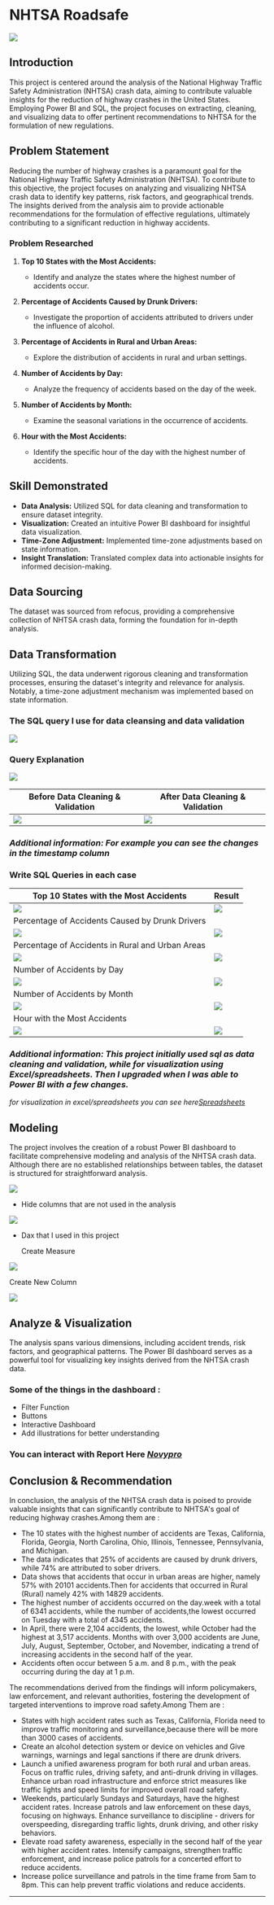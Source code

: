 # NHTSA Roadsafe

![](nhtsa_hero.png)

## Introduction

This project is centered around the analysis of the National Highway Traffic Safety Administration (NHTSA) crash data, aiming to contribute valuable insights for the reduction of highway crashes in the United States. Employing Power BI and SQL, the project focuses on extracting, cleaning, and visualizing data to offer pertinent recommendations to NHTSA for the formulation of new regulations.

## Problem Statement
Reducing the number of highway crashes is a paramount goal for the National Highway Traffic Safety Administration (NHTSA). To contribute to this objective, the project focuses on analyzing and visualizing NHTSA crash data to identify key patterns, risk factors, and geographical trends. The insights derived from the analysis aim to provide actionable recommendations for the formulation of effective regulations, ultimately contributing to a significant reduction in highway accidents.

### Problem Researched

1. **Top 10 States with the Most Accidents:**
   - Identify and analyze the states where the highest number of accidents occur.

2. **Percentage of Accidents Caused by Drunk Drivers:**
   - Investigate the proportion of accidents attributed to drivers under the influence of alcohol.

3. **Percentage of Accidents in Rural and Urban Areas:**
   - Explore the distribution of accidents in rural and urban settings.

4. **Number of Accidents by Day:**
   - Analyze the frequency of accidents based on the day of the week.

5. **Number of Accidents by Month:**
   - Examine the seasonal variations in the occurrence of accidents.

6. **Hour with the Most Accidents:**
   - Identify the specific hour of the day with the highest number of accidents.


## Skill Demonstrated

- **Data Analysis:** Utilized SQL for data cleaning and transformation to ensure dataset integrity.
- **Visualization:** Created an intuitive Power BI dashboard for insightful data visualization.
- **Time-Zone Adjustment:** Implemented time-zone adjustments based on state information.
- **Insight Translation:** Translated complex data into actionable insights for informed decision-making.

## Data Sourcing

The dataset was sourced from refocus, providing a comprehensive collection of NHTSA crash data, forming the foundation for in-depth analysis.

## Data Transformation

Utilizing SQL, the data underwent rigorous cleaning and transformation processes, ensuring the dataset's integrity and relevance for analysis. Notably, a time-zone adjustment mechanism was implemented based on state information.

### The SQL query I use for data cleansing and data validation

![](query_data_cleaning_sql.png)

### Query Explanation

![](query_sql_explanation.png)

| Before Data Cleaning & Validation | After Data Cleaning & Validation |
|----------|----------|
| ![](before_dc.png) | ![](after_dc.png) |

### _Additional information: For example you can see the changes in the timestamp column_

### Write SQL Queries in each case

| Top 10 States with the Most Accidents                                           |                               Result |
|---------------------------------------------------------------------------------|-------------------------------------------------------------------------------|
| ![](nhtsa_top10.png)                                                            |                                                   ![](result_top10.png) |
| Percentage of Accidents Caused by Drunk Drivers                                |                                |
| ![](nhtsa_drunk_status.png)                                                             |                                                            ![](result_drunk_status.png) |
| Percentage of Accidents in Rural and Urban Areas                                |                                |
| ![](nhtsa_area.png)                                                             |                                                            ![](result_area.png) |
| Number of Accidents by Day                               |                                |
| ![](nhtsa_day.png)                                                             |                                                            ![](result_day_accident.png) |
| Number of Accidents by Month                                |                                |
| ![](nhtsa_month.png)                                                             |                                                            ![](result_month_accident.png) |
| Hour with the Most Accidents                               |                                |
| ![](nhtsa_hour_accident.png)                                                             |                                                            ![](result_crash_hour.png) |

### _Additional information: This project initially used sql as data cleaning and validation, while for visualization using Excel/spreadsheets. Then I upgraded when I was able to Power BI with a few changes._
_for visualization in excel/spreadsheets you can see here[Spreadsheets](https://docs.google.com/spreadsheets/d/1HdKMd7dC9lPaufdaAg1IZ66tBdSbk8cIbod_ibwFRbI/edit#gid=1227326390)_


## Modeling

The project involves the creation of a robust Power BI dashboard to facilitate comprehensive modeling and analysis of the NHTSA crash data. Although there are no established relationships between tables, the dataset is structured for straightforward analysis.

![](relationship_table.png)

- Hide columns that are not used in the analysis

![](hide_column.png)

- Dax that I used in this project

  Create Measure 

![](dax_measure_nhtsa.png)

  Create New Column 

![](dax_create_new_column_nhtsa.png)

## Analyze & Visualization

The analysis spans various dimensions, including accident trends, risk factors, and geographical patterns. The Power BI dashboard serves as a powerful tool for visualizing key insights derived from the NHTSA crash data.

### Some of the things in the dashboard :
- Filter Function
- Buttons
- Interactive Dashboard
- Add illustrations for better understanding

### You can interact with Report Here _[Novypro](https://www.novypro.com/project/nhtsa-roadsafe)_

## Conclusion & Recommendation

In conclusion, the analysis of the NHTSA crash data is poised to provide valuable insights that can significantly contribute to NHTSA's goal of reducing highway crashes.Among them are :

- The 10 states with the highest number of accidents are Texas, California, Florida, Georgia, North Carolina, Ohio, Illinois, Tennessee, Pennsylvania, and Michigan. 
- The data indicates that 25% of accidents are caused by drunk drivers, while 74% are attributed to sober drivers.
- Data shows that accidents that occur in urban areas are higher, namely 57% with 20101 accidents.Then for accidents that occurred in Rural (Rural) namely 42% with 14829 accidents.
- The highest number of accidents occurred on the day.week with a total of 6341 accidents, while the number of accidents,the lowest occurred on Tuesday with a total of 4345 accidents.
- In April, there were 2,104 accidents, the lowest, while October had the highest at 3,517 accidents. Months with over 3,000 accidents are June, July, August, September, October, and November, 
  indicating a trend of increasing accidents in the second half of the year.
- Accidents often occur between 5 a.m. and 8 p.m., with the peak occurring during the day at 1 p.m. 

The recommendations derived from the findings will inform policymakers, law enforcement, and relevant authorities, fostering the development of targeted interventions to improve road safety.Among Them are :

- States with high accident rates such as Texas, California, Florida need to improve traffic monitoring and surveillance,because there will be more than 3000 cases of accidents.
- Create an alcohol detection system or device on vehicles and Give warnings, warnings and legal sanctions if there are drunk drivers.
- Launch a unified awareness program for both rural and urban areas. Focus on traffic rules, driving safety, and anti-drunk driving in villages. Enhance urban road infrastructure and enforce 
  strict measures like traffic lights and speed limits for improved overall road safety.
- Weekends, particularly Sundays and Saturdays, have the highest accident rates. Increase patrols and law enforcement on these days, focusing on highways. Enhance surveillance to discipline - 
  drivers for overspeeding, disregarding traffic lights, drunk driving, and other risky behaviors.
- Elevate road safety awareness, especially in the second half of the year with higher accident rates. Intensify campaigns, strengthen traffic enforcement, and increase police patrols for a 
  concerted effort to reduce accidents.
- Increase police surveillance and patrols in the time frame from 5am to 8pm. This can help prevent traffic violations and reduce accidents.



---------------------------------------------------------------------------------------------------------------------------------------------------------------------------------------------------
